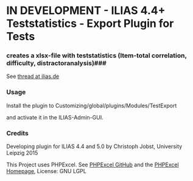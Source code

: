 # IN DEVELOPMENT - ILIAS 4.4+ Teststatistics - Export Plugin for Tests #

###  creates a xlsx-file with teststatistics (Item-total correlation, difficulty, distractoranalysis)###
 
 See [thread at ilias.de](http://www.ilias.de/docu/goto_docu_frm_2528_3388.html)
 
### Usage ###

Install the plugin to
 Customizing/global/plugins/Modules/TestExport

and activate it in the ILIAS-Admin-GUI.

### Credits ###
 Developing plugin for ILIAS 4.4 and 5.0 by Christoph Jobst, University Leipzig 2015
 
 This Project uses PHPExcel. See [PHPExcel GitHub](https://github.com/PHPOffice/PHPExcel) and the [PHPExcel Homepage](https://phpexcel.codeplex.com/), License: GNU LGPL
 